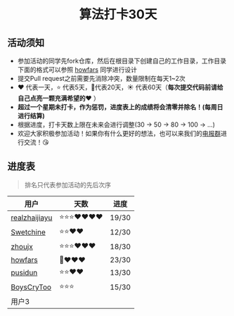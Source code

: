 <h1 align="center">
    算法打卡30天
</h1>


## 活动须知

- 参加活动的同学先fork仓库，然后在根目录下创建自己的工作目录，工作目录下面的格式可以参照 [howfars](https://github.com/realzhaijiayu/leetcode/tree/master/howfars) 同学进行设计
- 提交Pull request之前需要先消除冲突，数量限制在每天1~2次
- :heart: 代表一天，:star: 代表5天，:star2:代表20天，:sunny: 代表60天（**每次提交代码前请给自己点亮一颗充满希望的:heart:** ）
- **超过一个星期未打卡，作为惩罚，进度表上的成绩将会清零并除名！(每周日进行结算)**
- 根据进度，打卡天数上限在未来会进行调整(30 -> 50 -> 80 -> 100 -> ...)
- 欢迎大家积极参加活动！如果你有什么更好的想法，也可以来我们的[电报群](https://t.me/joinchat/QeUx1htKgae3oBiJQ0EncQ)进行交流！:kissing_heart:

## 进度表

> 排名只代表参加活动的先后次序

| 用户                                                         | 天数                    | 进度 |
| ------------------------------------------------------------ | ----------------------- | ---- |
| [realzhaijiayu](https://github.com/realzhaijiayu)            | :star::star::star::heart::heart::heart::heart: | 19/30 |
| [Swetchine](https://github.com/Swetchine)                    | :star::star::heart::heart: | 12/30 |
| [zhoujx](https://github.com/ZhouJianXuan/leetcode)           | :star::star::star::heart::heart::heart: |   18/30   |
| [howfars](https://github.com/howfars/leetcode/tree/master/howfars) | :star2::heart::heart::heart: | 23/30 |
| [pusidun](https://github.com/pusidun)             | :star::star::heart::heart:  | 13/30 |
| [BoysCryToo](https://github.com/BoysNeverCry/leetcode)           | :star::star::star: |   15/30   |
| 用户3                                                        |                         |      |

